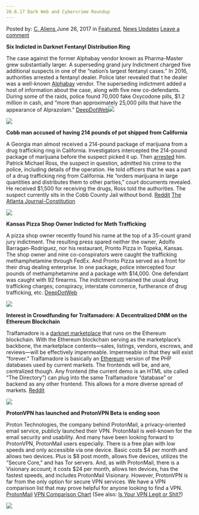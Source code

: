 ```yaml
---
26.6.17 Dark Web and Cybercrime Roundup
---
```

<article class="post-listing post-20900 post type-post status-publish format-standard has-post-thumbnail hentry category-deepdot-news category-news-updates tag-5620 tag-cybercrime tag-dark tag-roundup tag-web">
    <div class="post-inner">
    <p class="post-meta">
    <span>Posted by: <a href="https://www.deepdotweb.com/author/caliens/" title="">C. Aliens </a></span>
    <span>June 26, 2017</span>
    <span>in <a href="https://www.deepdotweb.com/category/deepdot-news/" rel="category tag">Featured</a>, <a href="https://www.deepdotweb.com/category/news-updates/" rel="category tag">News Updates</a></span>
    <span><a href="https://www.deepdotweb.com/2017/06/26/26-6-17-dark-web-cybercrime-roundup/#respond">Leave a comment</a></span>
    </p>
    <div class="clear"></div>
    <div class="entry">
    <p><strong>Six Indicted in Darknet Fentanyl Distribution Ring</strong></p>
    <p>The case against the former Alphabay vendor known as Pharma-Master grew substantially larger. A superseding grand jury Indictment charged five additional suspects in one of the “nation&#8217;s largest fentanyl cases.” In 2016, authorities arrested a fentanyl dealer. Police later revealed that t he dealer was a well-known <a href="http://www.deepdotweb.com/marketplace-directory/listing/alphabay/">Alphabay</a> vendor. The superseding indictment added a host of information about the case, along with five new co-defendants. During some of the raids, police found 70,000 fake Oxycodone pills, $1.2 million in cash, and “more than approximately 25,000 pills that have the appearance of Alprazolam.” <a href="https://www.deepdotweb.com/2017/06/18/six-indicted-darknet-fentanyl-distribution-ring/">DeepDotWeb</a><img class="wp-image-20901 aligncenter" src="https://www.deepdotweb.com/wp-content/uploads/2017/06/word-image-162.jpeg" srcset="https://www.deepdotweb.com/wp-content/uploads/2017/06/word-image-162.jpeg 660w, https://www.deepdotweb.com/wp-content/uploads/2017/06/word-image-162-300x136.jpeg 300w, https://www.deepdotweb.com/wp-content/uploads/2017/06/word-image-162-272x125.jpeg 272w" sizes="(max-width: 660px) 100vw, 660px" /></p>
    <p><img class="wp-image-20902 aligncenter" src="https://www.deepdotweb.com/wp-content/uploads/2017/06/word-image-163.jpeg" srcset="https://www.deepdotweb.com/wp-content/uploads/2017/06/word-image-163.jpeg 800w, https://www.deepdotweb.com/wp-content/uploads/2017/06/word-image-163-300x207.jpeg 300w" sizes="(max-width: 800px) 100vw, 800px" /></p>
    <p><strong>Cobb man accused of having 214 pounds of pot shipped from California</strong></p>
    <p>A Georgia man almost received a 214-pound package of marijuana from a drug trafficking ring in California. Investigators intercepted the 214-pound package of marijuana before the suspect picked it up. Then <a href="https://www.deepdotweb.com/tag/arrested/">arrested</a> him. Patrick Michael Ross, the suspect in question, admitted his crime to the police, including details of the operation. He told officers that he was a part of a drug trafficking ring from California. He “orders marijuana in large quantities and distributes them to other parties,” court documents revealed. He received $1,500 for receiving the drugs, Ross told the authorities. The suspect currently sits in the Cobb County Jail without bond. <a href="https://www.reddit.com/r/DarkNetMarkets/comments/6iye06/this_guy_tried_to_ship_over_200_pounds_of_weed_in/">Reddit</a> <a href="http://www.ajc.com/news/crime--law/cobb-man-accused-having-214-pounds-pot-shipped-from-california/xDgJWdCPXf5O0jboe0UzEJ/">The Atlanta Journal-Constitution</a></p>
    <p><img class="wp-image-20903 aligncenter" src="https://www.deepdotweb.com/wp-content/uploads/2017/06/word-image-164.jpeg" srcset="https://www.deepdotweb.com/wp-content/uploads/2017/06/word-image-164.jpeg 800w, https://www.deepdotweb.com/wp-content/uploads/2017/06/word-image-164-300x169.jpeg 300w" sizes="(max-width: 800px) 100vw, 800px" /></p>
    <p><strong>Kansas Pizza Shop Owner Indicted for Meth Trafficking</strong></p>
    <p>A pizza shop owner recently found his name at the top of a 35-count grand jury indictment. The resulting press spared neither the owner, Adolfo Barragan-Rodriguez, nor his restaurant, Pronto Pizza in Topeka, Kansas. The shop owner and nine co-conspirators were caught the trafficking methamphetamine through FedEx. And Pronto Pizza served as a front for their drug dealing enterprise. In one package, police intercepted four pounds of methamphetamine and a package with $14,000. One defendant was caught with 92 firearms. The indictment contained the usual drug trafficking charges; conspiracy, interstate commerce, furtherance of drug trafficking, etc. <a href="https://www.deepdotweb.com/2017/06/23/kansas-pizza-shop-owner-indicted-meth-trafficking/">DeepDotWeb</a></p>
    <p><img class="wp-image-20904 aligncenter" src="https://www.deepdotweb.com/wp-content/uploads/2017/06/word-image-165.jpeg" srcset="https://www.deepdotweb.com/wp-content/uploads/2017/06/word-image-165.jpeg 800w, https://www.deepdotweb.com/wp-content/uploads/2017/06/word-image-165-300x174.jpeg 300w" sizes="(max-width: 800px) 100vw, 800px" /></p>
    <p><strong>Interest in Crowdfunding for Tralfamadore: A Decentralized DNM on the Ethereum Blockchain</strong></p>
    <p>Tralfamadore is a <a href="https://www.deepdotweb.com/2013/10/28/updated-llist-of-hidden-marketplaces-tor-i2p/">darknet marketplace</a> that runs on the Ethereum blockchain. With the Ethereum blockchain serving as the marketplace’s backbone, the marketplace contents—sales, listings, vendors, escrows, and reviews—will be effectively impermeable. Impermeable in that they will exist “forever.” Tralfamadore is basically an <a href="https://www.deepdotweb.com/tag/ethereum">Ethereum</a> version of the PHP databases used by current markets. The frontends will be, and are, centralized though. Any frontend (the current demo is an HTML site called “The Directory”) can plug into the same Tralfamadore “database” or backend as any other frontend. This allows for a more diverse spread of markets. <a href="https://www.reddit.com/r/DarkNetMarkets/comments/6gav2z/interest_in_crowdfunding_for_tralfamadore_a/">Reddit</a></p>
    <p><img class="wp-image-20905 aligncenter" src="https://www.deepdotweb.com/wp-content/uploads/2017/06/word-image-166.jpeg" srcset="https://www.deepdotweb.com/wp-content/uploads/2017/06/word-image-166.jpeg 800w, https://www.deepdotweb.com/wp-content/uploads/2017/06/word-image-166-300x202.jpeg 300w, https://www.deepdotweb.com/wp-content/uploads/2017/06/word-image-166-290x195.jpeg 290w" sizes="(max-width: 800px) 100vw, 800px" /></p>
    <p><strong>ProtonVPN has launched and ProtonVPN Beta is ending soon</strong></p>
    <p>Proton Technologies, the company behind ProtonMail, a privacy-oriented email service, publicly launched their VPN. ProtonMail is well-known for the email security and usability. And many have been looking forward to ProtonVPN, ProtonMail users especially. There is a free plan with low speeds and only accessible via one device. Basic costs $4 per month and allows two devices. Plus is $8 post month, allows five devices, utilizes the “Secure Core,” and has Tor servers. And, as with ProtonMail, there is a Visionary account; it costs $24 per month, allows ten devices, has the fastest speeds, and includes ProtonMail Visionary. However, ProtonVPN is far from the only option for secure VPN services. We have a VPN comparison list that may prove helpful for anyone looking to find a VPN. <a href="https://protonmail.com/blog/protonvpn-launched-free-vpn/">ProtonMail</a> <a href="https://www.deepdotweb.com/vpn-comparison-chart/">VPN Comparison Chart</a> (See also: <a href="https://www.deepdotweb.com/2014/07/08/is-your-vpn-legit-or-shit/">Is Your VPN Legit or Shit?</a>)</p>
    <p><img class="wp-image-20906 aligncenter" src="https://www.deepdotweb.com/wp-content/uploads/2017/06/word-image-167.jpeg" srcset="https://www.deepdotweb.com/wp-content/uploads/2017/06/word-image-167.jpeg 800w, https://www.deepdotweb.com/wp-content/uploads/2017/06/word-image-167-300x150.jpeg 300w, https://www.deepdotweb.com/wp-content/uploads/2017/06/word-image-167-660x330.jpeg 660w" sizes="(max-width: 800px) 100vw, 800px" /></p>
    </div>
    <span style="display:none"><a href="https://www.deepdotweb.com/tag/26617/" rel="tag">26617</a> <a href="https://www.deepdotweb.com/tag/cybercrime/" rel="tag">cybercrime</a> <a href="https://www.deepdotweb.com/tag/dark/" rel="tag">dark</a> <a href="https://www.deepdotweb.com/tag/roundup/" rel="tag">roundup</a> <a href="https://www.deepdotweb.com/tag/web/" rel="tag">web</a></span> <span style="display:none" class="updated">2017-06-26</span>
    <div style="display:none" class="vcard author" itemprop="author" itemscope itemtype="http://schema.org/Person"><strong class="fn" itemprop="name"><a href="https://www.deepdotweb.com/author/caliens/" title="Posts by C. Aliens" rel="author">C. Aliens</a></strong></div>
    </div>
</article>

